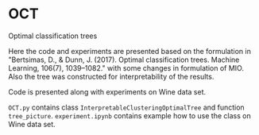 # OCT
Optimal classification trees


Here the code and experiments are presented based on the formulation in "Bertsimas, D., \& Dunn, J. (2017). Optimal classification trees. Machine Learning, 106(7), 1039–1082." with some changes in formulation of MIO. Also the tree was constructed for interpretability of the results.

Code is presented along with experiments on Wine data set.

`OCT.py` contains class `InterpretableClusteringOptimalTree` and function `tree_picture`.
`experiment.ipynb` contains example how to use the class on Wine data set.
